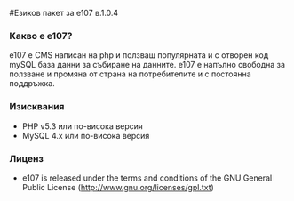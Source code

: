 #Езиков пакет за e107 в.1.0.4

### Какво е е107?
е107 е CMS написан на php и ползващ популярната и с отворен код mySQL база данни за събиране на данните. е107 е напълно свободна за ползване и промяна от страна на потребителите и с постоянна поддръжка.

### Изисквания

* PHP v5.3 или по-висока версия
* MySQL 4.x или по-висока версия

### Лиценз

* e107 is released under the terms and conditions of the GNU General Public License (http://www.gnu.org/licenses/gpl.txt)

  [1]: http://e107.bg
  [2]: http://www.e107.bg
